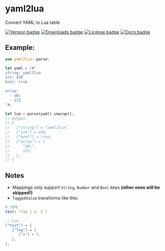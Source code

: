 # yaml2lua

Convert YAML to Lua table

<div>
  <a href="https://crates.io/crates/yaml2lua"><img alt='Version badge' src='https://img.shields.io/crates/v/yaml2lua.svg'></a>
  <a href="https://crates.io/crates/yaml2lua"><img alt='Downloads badge' src='https://img.shields.io/crates/d/yaml2lua.svg'></a>
  <a href="https://crates.io/crates/yaml2lua"><img alt='License badge' src='https://img.shields.io/crates/l/yaml2lua.svg'></a>
  <a href="https://docs.rs/yaml2lua"><img alt="Docs badge" src="https://img.shields.io/docsrs/yaml2lua"></a>
</div>

## Example:

```rust
use yaml2lua::parse;

let yaml = r#"
string: yaml2lua
int: 420
bool: true

array:
  - abc
  - 123
"#;

let lua = parse(yaml).unwrap();
// Output:
// {
//   ["string"] = "yaml2lua",
//   ["int"] = 420,
//   ["bool"] = true,
//   ["array"] = {
//      "abc",
//      123,
//   },
// }
```

## Notes

- Mappings only support `String`, `Number` and `Bool` keys **(other ones will be skipped!)**
- `TaggedValue` transforms like this:

```yaml
# YAML
test: !Tag { x: 5 }
```

```lua
-- Lua
["test"] = {
   ["Tag"] = {
      ["x"] = 5,
   },
},
```

